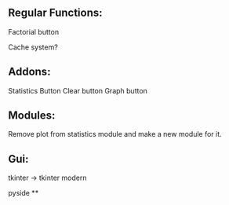 ## Regular Functions:

Factorial button

Cache system?


## Addons:
Statistics Button
Clear button
Graph button

## Modules:
Remove plot from statistics module and make a new module for it.



## Gui:
tkinter -> tkinter modern

pyside **


